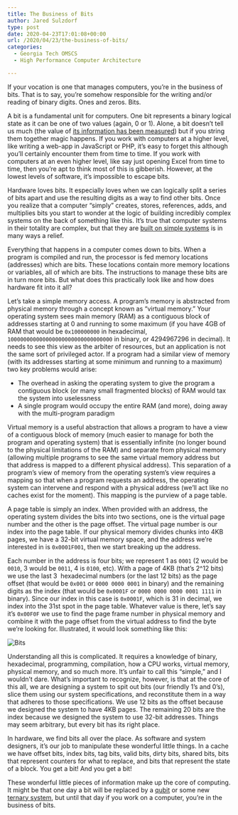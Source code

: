 ```yaml
---
title: The Business of Bits
author: Jared Sulzdorf
type: post
date: 2020-04-23T17:01:08+00:00
url: /2020/04/23/the-business-of-bits/
categories:
  - Georgia Tech OMSCS
  - High Performance Computer Architecture

---
```

If your vocation is one that manages computers, you&#8217;re in the business of bits. That is to say, you&#8217;re somehow responsible for the writing and/or reading of binary digits. Ones and zeros. Bits.

A bit is a fundamental unit for computers. One bit represents a binary logical state as it can be one of two values (again, 0 or 1). Alone, a bit doesn&#8217;t tell us much (the value of [its information has been measured][1]) but if you string them together magic happens. If you work with computers at a higher level, like writing a web-app in JavaScript or PHP, it&#8217;s easy to forget this although you&#8217;ll certainly encounter them from time to time. If you work with computers at an even higher level, like say just opening Excel from time to time, then you&#8217;re apt to think most of this is gibberish. However, at the lowest levels of software, it&#8217;s impossible to escape bits.

<!--more-->

Hardware loves bits. It especially loves when we can logically split a series of bits apart and use the resulting digits as a way to find other bits. Once you realize that a computer &#8220;simply&#8221; creates, stores, references, adds, and multiplies bits you start to wonder at the logic of building incredibly complex systems on the back of something like this. It&#8217;s true that computer systems in their totality are complex, but that they are [built on simple systems][2] is in many ways a relief.

Everything that happens in a computer comes down to bits. When a program is compiled and run, the processor is fed memory locations (addresses) which are bits. These locations contain more memory locations or variables, all of which are bits. The instructions to manage these bits are in turn more bits. But what does this practically look like and how does hardware fit into it all?

Let&#8217;s take a simple memory access. A program&#8217;s memory is abstracted from physical memory through a concept known as &#8220;virtual memory.&#8221; Your operating system sees main memory (RAM) as a contiguous block of addresses starting at 0 and running to some maximum (if you have 4GB of RAM that would be `0x100000000` in hexadecimal, `100000000000000000000000000000000` in binary, or 4294967296 in decimal). It needs to see this view as the arbiter of resources, but an application is not the same sort of privileged actor. If a program had a similar view of memory (with its addresses starting at some minimum and running to a maximum) two key problems would arise:

  * The overhead in asking the operating system to give the program a contiguous block (or many small fragmented blocks) of RAM would tax the system into uselessness
  * A single program would occupy the entire RAM (and more), doing away with the multi-program paradigm

Virtual memory is a useful abstraction that allows a program to have a view of a contiguous block of memory (much easier to manage for both the program and operating system) that is essentially infinite (no longer bound to the physical limitations of the RAM) and separate from physical memory (allowing multiple programs to see the same virtual memory address but that address is mapped to a different physical address). This separation of a program&#8217;s view of memory from the operating system&#8217;s view requires a mapping so that when a program requests an address, the operating system can intervene and respond with a physical address (we&#8217;ll act like no caches exist for the moment). This mapping is the purview of a page table.

A page table is simply an index. When provided with an address, the operating system divides the bits into two sections, one is the virtual page number and the other is the page offset. The virtual page number is our index into the page table. If our physical memory divides chunks into 4KB pages, we have a 32-bit virtual memory space, and the address we&#8217;re interested in is `0x0001F001`, then we start breaking up the address.

Each number in the address is four bits; we represent 1 as `0001` (2 would be `0010`, 3 would be `0011`, 4 is `0100`, etc). With a page of 4KB (that&#8217;s 2^12 bits) we use the last 3  hexadecimal numbers (or the last 12 bits) as the page offset (that would be `0x001` or `0000 0000 0001` in binary) and the remaining digits as the index (that would be `0x0001F` or `0000 0000 0000 0001 1111` in binary). Since our index in this case is `0x0001F`, which is 31 in decimal, we index into the 31st spot in the page table. Whatever value is there, let&#8217;s say it&#8217;s `0x00F0F` we use to find the page frame number in physical memory and combine it with the page offset from the virtual address to find the byte we&#8217;re looking for. Illustrated, it would look something like this:

![Bits](/img/bits.png "Bits")

Understanding all this is complicated. It requires a knowledge of binary, hexadecimal, programming, compilation, how a CPU works, virtual memory, physical memory, and so much more. It&#8217;s unfair to call this &#8220;simple,&#8221; and I wouldn&#8217;t dare. What&#8217;s important to recognize, however, is that at the core of this all, we are designing a system to spit out bits (our friendly 1&#8217;s and 0&#8217;s), slice them using our system specifications, and reconstitute them in a way that adheres to those specifications. We use 12 bits as the offset because we designed the system to have 4KB pages. The remaining 20 bits are the index because we designed the system to use 32-bit addresses. Things may seem arbitrary, but every bit has its right place.

In hardware, we find bits all over the place. As software and system designers, it&#8217;s our job to manipulate these wonderful little things. In a cache we have offset bits, index bits, tag bits, valid bits, dirty bits, shared bits, bits that represent counters for what to replace, and bits that represent the state of a block. You get a bit! And you get a bit!

These wonderful little pieces of information make up the core of computing. It might be that one day a bit will be replaced by a [qubit][3] or some new [ternary system][4], but until that day if you work on a computer, you&#8217;re in the business of bits.

 [1]: https://en.wikipedia.org/wiki/Shannon_(unit)
 [2]: https://www.gkogan.co/blog/simple-systems/
 [3]: https://en.wikipedia.org/wiki/Qubit
 [4]: https://en.wikipedia.org/wiki/Ternary_computer